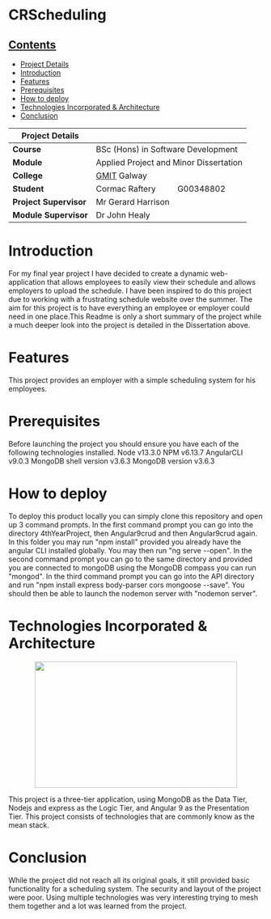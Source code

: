 # CRScheduling

## [Contents](#contents)
* [Project Details](#details)
* [Introduction](#introduction)
* [Features](#features)
* [Prerequisites](#prerequisites)
* [How to deploy](#deploy)
* [Technologies Incorporated & Architecture](#architecture) 
* [Conclusion](#conclusion)

| Project Details   |     |
| --- | --- |
| **Course** | BSc (Hons) in Software Development  |
| **Module** |  Applied Project and Minor Dissertation |
| **College** | [GMIT](http://www.gmit.ie/) Galway |
| **Student** | Cormac Raftery &nbsp;&nbsp;&nbsp;&nbsp;&nbsp;&nbsp;&nbsp;&nbsp; G00348802 |
| **Project Supervisor** | Mr Gerard Harrison |
| **Module Supervisor** | Dr John Healy |

# Introduction<a name = "introduction"></a>
For my final year project I have decided to create a dynamic web-application that allows employees to easily view their schedule and allows employers to upload the schedule. I have been inspired to do this project due to working with a frustrating schedule website over the summer. The aim for this project is to have everything an employee or employer could need in one place.This Readme is only a short summary of the project while a much deeper look into the project is detailed in the Dissertation above.

# Features<a name = "features"></a>
This project provides an employer with a simple scheduling system for his employees.

# Prerequisites <a name = "prerequisites"></a>
Before launching the project you should ensure you have each of the following technologies installed.
Node v13.3.0
NPM v6.13.7
AngularCLI v9.0.3
MongoDB shell version v3.6.3
MongoDB version v3.6.3

# How to deploy<a name = "deploy"></a>
To deploy this product locally you can simply clone this repository and open up 3 command prompts. In the first command prompt you can go into the directory 4thYearProject, then Angular9crud and then Angular9crud again. In this folder you may run "npm install" provided you already have the angular CLI installed globally. You may then run "ng serve --open". In the second command prompt you can go to the same directory and provided you are connected to mongoDB using the MongoDB compass you can run "mongod". In the third command prompt you can go into the API directory and run "npm install express body-parser cors mongoose --save". You should then be able to launch the nodemon server with "nodemon server".

# Technologies Incorporated & Architecture<a name = "architecture"></a>
<p align="center"><img src="https://hackernoon.com/hn-images/0*Nq9iCe61Aq5IxUGl.png" width="400" height="250"></p>
This project is a three-tier application, using MongoDB as the Data Tier, Nodejs and express as the Logic Tier, and Angular 9 as the Presentation Tier. This project consists of technologies that are commonly know as the mean stack.

# Conclusion<a name = "conclusion"></a>
While the project did not reach all its original goals, it still provided basic functionality for a scheduling system. The security and layout of the project were poor. Using multiple technologies was very interesting trying to mesh them together and a lot was learned from the project.
